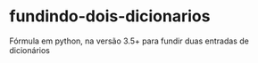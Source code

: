 # fundindo-dois-dicionarios
Fórmula em python, na versão 3.5+ para fundir duas entradas de dicionários
